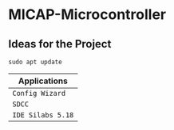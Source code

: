 # MICAP-Microcontroller

## Ideas for the Project


```
sudo apt update
```

| Applications| 
| --- |
| `Config Wizard` |
| `SDCC` |
| `IDE Silabs 5.18` | 
